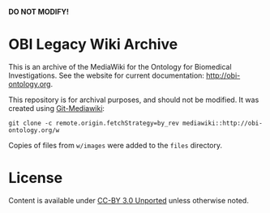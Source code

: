 **DO NOT MODIFY!**

# OBI Legacy Wiki Archive

This is an archive of the MediaWiki for the Ontology for Biomedical Investigations. See the website for current documentation: <http://obi-ontology.org>.

This repository is for archival purposes, and should not be modified. It was created using [Git-Mediawiki](https://github.com/Git-Mediawiki/Git-Mediawiki):

    git clone -c remote.origin.fetchStrategy=by_rev mediawiki::http://obi-ontology.org/w

Copies of files from `w/images` were added to the `files` directory.


# License

Content is available under [CC-BY 3.0 Unported](http://creativecommons.org/licenses/by/3.0/) unless otherwise noted.
